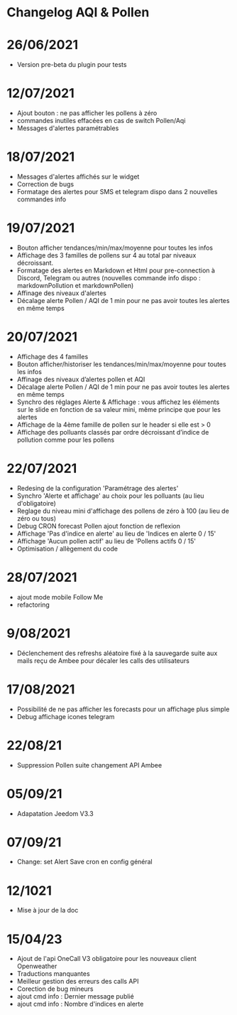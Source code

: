# Changelog AQI & Pollen

# 26/06/2021

- Version pre-beta du plugin pour tests

# 12/07/2021

- Ajout bouton : ne pas afficher les pollens à zéro
- commandes inutiles effacées en cas de switch Pollen/Aqi
- Messages d'alertes paramétrables 

# 18/07/2021

- Messages d'alertes affichés sur le widget
- Correction de bugs
- Formatage des alertes pour SMS et telegram dispo dans 2 nouvelles commandes info 

# 19/07/2021

- Bouton afficher tendances/min/max/moyenne pour toutes les infos 
- Affichage des 3 familles de pollens sur 4 au total par niveaux décroissant. 
- Formatage des alertes en Markdown et Html pour pre-connection à Discord, Telegram ou autres (nouvelles commande info dispo : markdownPollution et markdownPollen)
- Affinage des niveaux d'alertes 
- Décalage alerte Pollen / AQI de 1 min pour ne pas avoir toutes les alertes en même temps

# 20/07/2021
- Affichage des 4 familles 
- Bouton afficher/historiser les tendances/min/max/moyenne pour toutes les infos
- Affinage des niveaux d’alertes pollen et AQI
- Décalage alerte Pollen / AQI de 1 min pour ne pas avoir toutes les alertes en même temps
- Synchro des réglages Alerte & Affichage : vous affichez les éléments sur le slide en fonction de sa valeur mini, même principe que pour les alertes
- Affichage de la 4ème famille de pollen sur le header si elle est > 0
- Affichage des polluants classés par ordre décroissant d’indice de pollution comme pour les pollens

# 22/07/2021

- Redesing de la configuration 'Paramétrage des alertes'
- Synchro 'Alerte et affichage' au choix pour les polluants (au lieu d'obligatoire)
- Reglage du niveau mini d'affichage des pollens de zéro à 100 (au lieu de zéro ou tous) 
- Debug CRON forecast Pollen ajout fonction de reflexion
- Affichage 'Pas d'indice en alerte' au lieu de 'Indices en alerte 0 / 15'
- Affichage 'Aucun pollen actif' au lieu de 'Pollens actifs 0 / 15'
- Optimisation / allègement du code 

# 28/07/2021

- ajout mode mobile Follow Me 
- refactoring 

# 9/08/2021 

- Déclenchement des refreshs aléatoire fixé à la sauvegarde suite aux mails reçu de Ambee pour décaler les calls des utilisateurs

# 17/08/2021 

- Possibilité de ne pas afficher les forecasts pour un affichage plus simple 
- Debug affichage icones telegram

# 22/08/21

- Suppression Pollen suite changement API Ambee

# 05/09/21

- Adapatation Jeedom V3.3

# 07/09/21 

- Change: set Alert Save cron en config général

# 12/1021 

- Mise à jour de la doc

# 15/04/23 

- Ajout de l'api OneCall V3 obligatoire pour les nouveaux client Openweather
- Traductions manquantes 
- Meilleur gestion des erreurs des calls API
- Corection de bug mineurs
- ajout cmd info : Dernier message publié 
- ajout cmd info : Nombre d'indices en alerte 

